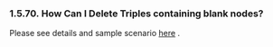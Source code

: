 <div id="howtodeleteblanknodes" class="section">

<div class="titlepage">

<div>

<div>

### 1.5.70. How Can I Delete Triples containing blank nodes?

</div>

</div>

</div>

Please see details and sample scenario
<a href="rdfsparul.html#rdfsparulexamples24" class="link"
title="Example usage of deleting triples containing blank nodes">here</a>
.

</div>
